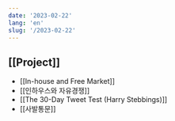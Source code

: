 ```yaml
---
date: '2023-02-22'
lang: 'en'
slug: '/2023-02-22'
---
```


## [[Project]]

- [[In-house and Free Market]]
- [[인하우스와 자유경쟁]]
- [[The 30-Day Tweet Test (Harry Stebbings)]]
- [[사발통문]]
